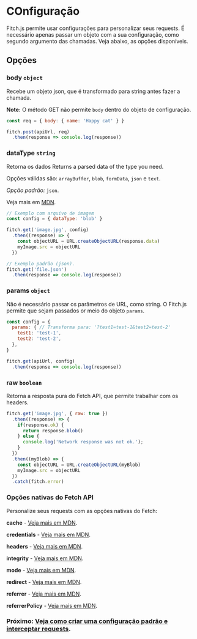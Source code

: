 # COnfiguração

Fitch.js permite usar configurações para personalizar seus requests. É necessário apenas passar um objeto com a sua configuração, como segundo argumento das chamadas. Veja abaixo, as opções disponíveis.

## Opções

### **body** `object`

Recebe um objeto json, que é transformado para string antes fazer a chamada.

**Note:** O método GET  não permite `body` dentro do objeto de configuração.

```js
const req = { body: { name: 'Happy cat' } }

fitch.post(apiUrl, req)
  .then(response => console.log(response))
```

### **dataType** `string`

Retorna os dados Returns a parsed data of the type you need.

Opções válidas são: `arrayBuffer`, `blob`, `formData`, `json` e `text`.

*Opção padrão:* `json`.

Veja mais em [MDN](https://developer.mozilla.org/en-US/docs/Web/API/Body).

```js
// Exemplo com arquivo de imagem
const config = { dataType: 'blob' }

fitch.get('image.jpg', config)
  .then((response) => {
    const objectURL = URL.createObjectURL(response.data)
    myImage.src = objectURL
  })

// Exemplo padrão (json).
fitch.get('file.json')
  .then(response => console.log(response))
```

### **params** `object`

Não é necessário passar os parâmetros de URL, como string. O Fitch.js permite que sejam passados or meio do objeto `params`.

```js
const config = {
  params: { // Transforma para: '?test1=test-1&test2=test-2'
    test1: 'test-1',
    test2: 'test-2',
  },
}

fitch.get(apiUrl, config)
  .then(response => console.log(response))
```

### **raw** `boolean`

Retorna a resposta pura do Fetch API, que permite trabalhar com os headers.

```js
fitch.get('image.jpg', { raw: true })
  .then((response) => {
    if(response.ok) {
      return response.blob()
    } else {
      console.log('Network response was not ok.');
    }
  })
  .then((myBlob) => {
    const objectURL = URL.createObjectURL(myBlob)
    myImage.src = objectURL
  })
  .catch(fitch.error)
```

### Opções nativas do Fetch API

Personalize seus requests com as opções nativas do Fetch:

**cache** - [Veja mais em MDN](https://developer.mozilla.org/en-US/docs/Web/API/Request/cache).

**credentials** - [Veja mais em MDN](https://developer.mozilla.org/en-US/docs/Web/API/GlobalFetch/fetch).

**headers** - [Veja mais em MDN](https://developer.mozilla.org/en-US/docs/Web/API/Request/headers).

**integrity** - [Veja mais em MDN](https://developer.mozilla.org/en-US/docs/Web/API/GlobalFetch/fetch).

**mode** - [Veja mais em MDN](https://developer.mozilla.org/en-US/docs/Web/API/Request/mode).

**redirect** - [Veja mais em MDN](https://developer.mozilla.org/en-US/docs/Web/API/GlobalFetch/fetch).

**referrer** - [Veja mais em MDN](https://developer.mozilla.org/en-US/docs/Web/API/GlobalFetch/fetch).

**referrerPolicy** - [Veja mais em MDN](https://developer.mozilla.org/en-US/docs/Web/API/GlobalFetch/fetch).

### **Próximo: [Veja como criar uma configuração padrão e interceptar requests](https://github.com/raphaelpor/fitch.js/blob/master/docs_pt-br/default_configuration.md).**
